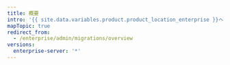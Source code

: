 ```yaml
---
title: 概要
intro: '{{ site.data.variables.product.product_location_enterprise }}へのデータの移行について学んでください。'
mapTopic: true
redirect_from:
  - /enterprise/admin/migrations/overview
versions:
  enterprise-server: '*'
---
```


